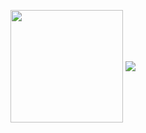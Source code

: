 
<img align="center" margin="0 auto" height="180em" src="https://github-readme-stats.vercel.app/api?username=Nevisk&show_icons=true&theme=dark&include_all_commits=true&count_private=true"/> <img align="center" margin="0 auto" src="https://github-readme-stats.vercel.app/api/top-langs/?username=Nevisk&hide=Ruby,Shell&theme=dark"/>